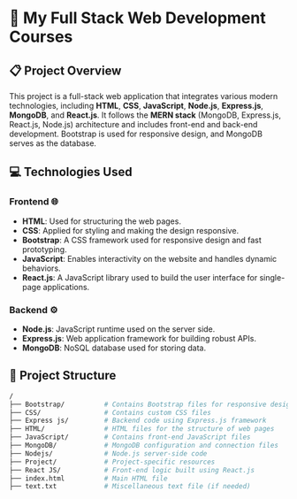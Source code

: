  # 🚀 My Full Stack Web Development Courses

## 📋 Project Overview
This project is a full-stack web application that integrates various modern technologies, including **HTML**, **CSS**, **JavaScript**, **Node.js**, **Express.js**, **MongoDB**, and **React.js**. It follows the **MERN stack** (MongoDB, Express.js, React.js, Node.js) architecture and includes front-end and back-end development. Bootstrap is used for responsive design, and MongoDB serves as the database.

## 💻 Technologies Used

### Frontend 🌐
- **HTML**: Used for structuring the web pages.
- **CSS**: Applied for styling and making the design responsive.
- **Bootstrap**: A CSS framework used for responsive design and fast prototyping.
- **JavaScript**: Enables interactivity on the website and handles dynamic behaviors.
- **React.js**: A JavaScript library used to build the user interface for single-page applications.

### Backend ⚙️
- **Node.js**: JavaScript runtime used on the server side.
- **Express.js**: Web application framework for building robust APIs.
- **MongoDB**: NoSQL database used for storing data.

## 📂 Project Structure

```bash
/
├── Bootstrap/          # Contains Bootstrap files for responsive design
├── CSS/                # Contains custom CSS files
├── Express js/         # Backend code using Express.js framework
├── HTML/               # HTML files for the structure of web pages
├── JavaScript/         # Contains front-end JavaScript files
├── MongoDB/            # MongoDB configuration and connection files
├── Nodejs/             # Node.js server-side code
├── Project/            # Project-specific resources
├── React JS/           # Front-end logic built using React.js
├── index.html          # Main HTML file
├── text.txt            # Miscellaneous text file (if needed)


